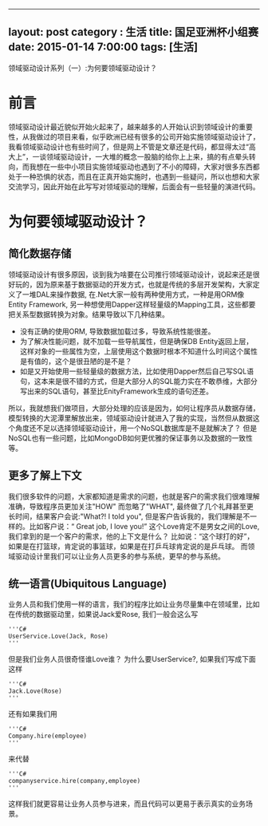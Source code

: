 
---
layout: post
category : 生活
title: 国足亚洲杯小组赛
date: 2015-01-14 7:00:00
tags: [生活]
---



领域驱动设计系列（一）:为何要领域驱动设计？


# 前言
领域驱动设计最近貌似开始火起来了，越来越多的人开始认识到领域设计的重要性，从我做过的项目来看，似乎欧洲已经有很多的公司开始实施领域驱动设计了，我看领域驱动设计也有些时间了，但是网上不管是文章还是代码，都显得太过“高大上”，一谈领域驱动设计，一大堆的概念一股脑的给你上上来，搞的有点晕头转向，而我想在一些中小项目实施领域驱动也遇到了不小的障碍，大家对很多东西都处于一种恐惧的状态，而且在正真开始实施时，也遇到一些疑问，所以也想和大家交流学习，因此开始在此写写对领域驱动的理解，后面会有一些轻量的演进代码。

# 为何要领域驱动设计？


## 简化数据存储
领域驱动设计有很多原因，谈到我为啥要在公司推行领域驱动设计，说起来还是很好玩的，因为原来基于数据驱动的开发方式，也就是传统的多层开发架构，大家定义了一堆DAL来操作数据, 在.Net大家一般有两种使用方式，一种是用ORM像Entity Framework, 另一种想使用Dapper这样轻量级的Mapping工具，这些都要把关系型数据转换为对象。结果导致以下几种结果。

* 没有正确的使用ORM, 导致数据加载过多，导致系统性能很差。
* 为了解决性能问题，就不加载一些导航属性，但是确保DB Entity返回上层，这样对象的一些属性为空，上层使用这个数据时根本不知道什么时间这个属性是有值的，这个是很丑陋的是不是？
* 如是又开始使用一些轻量级的数据方法，比如使用Dapper然后自己写SQL语句，这本来是很不错的方式，但是大部分人的SQL能力实在不敢恭维，大部分写出来的SQL语句，甚至比EnityFramework生成的语句还差。

所以，我就想我们做项目，大部分处理的应该是因为，如何让程序员从数据存储，模型转换的大泥潭里解放出来，领域驱动设计就进入了我的实现，当然但从数据这个角度还不足以选择领域驱动设计，用一个NoSQL数据库是不是就解决了？ 但是NoSQL也有一些问题，比如MongoDB如何更优雅的保证事务以及数据的一致性等。

## 更多了解上下文
我们很多软件的问题，大家都知道是需求的问题，也就是客户的需求我们很难理解准确，导致程序员更加关注"HOW" 而忽略了"WHAT", 最终做了几个礼拜甚至更长时间，结果客户会说:"What?! I told you", 但是客户告诉我的，我们理解是不一样的。比如客户说：“ Great job, I love you!” 这个Love肯定不是男女之间的Love, 我们拿到的是一个客户的需求，他的上下文是什么？ 比如说：“这个球打的好”， 如果是在打篮球，肯定说的事篮球，如果是在打乒乓球肯定说的是乒乓球。 而领域驱动设计里我们可以让业务人员更多的参与系统，更早的参与系统。

## 统一语言(Ubiquitous Language)
业务人员和我们使用一样的语言，我们的程序比如让业务尽量集中在领域里，比如在传统的数据驱动里，如果说Jack爱Rose, 我们一般会这么写

	'''C#
    UserService.Love(Jack, Rose)
	'''

但是我们业务人员很奇怪谁Love谁？ 为什么要UserService?, 如果我们写成下面这样
	
	'''C#
    Jack.Love(Rose)
	'''
还有如果我们用

	'''C#
    Company.hire(employee)
	'''

来代替

	'''C#
    companyservice.hire(company,employee)
	'''

这样我们就更容易让业务人员参与进来，而且代码可以更易于表示真实的业务场景。





